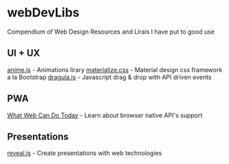 # webDevLibs
Compendium of Web Design Resources and Lirais I have put to good use


## UI + UX
[anime.js](http://animejs.com/) - Animations lirary
[materialize.css](https://materializecss.com/) - Material design css framework a la Bootstrap
[dragula.js](https://bevacqua.github.io/dragula/) - Javascript drag & drop with API driven events




## PWA
[What Web Can Do Today](https://whatwebcando.today/) - Learn about browser native API's support


## Presentations
[reveal.js](https://revealjs.com/#/) - Create presentations with web technologies
